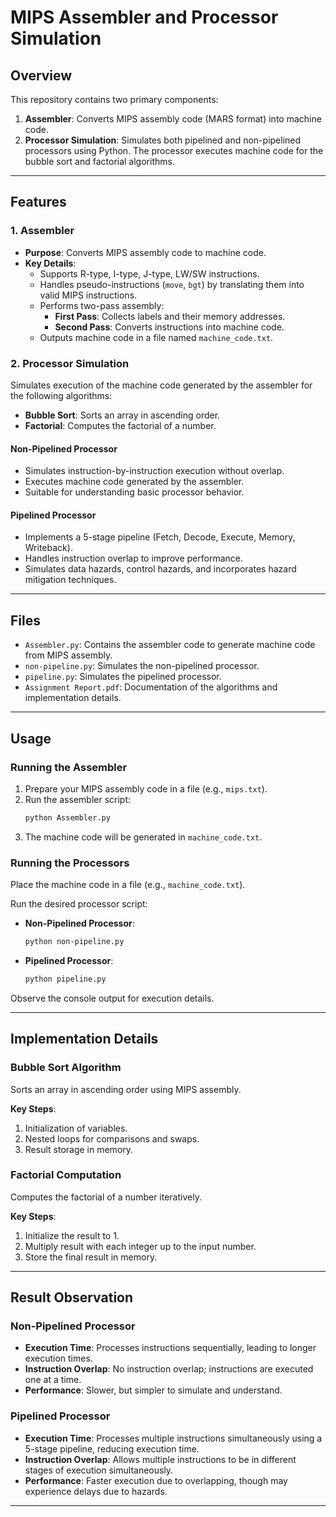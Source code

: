 
# MIPS Assembler and Processor Simulation

## Overview
This repository contains two primary components:
1. **Assembler**: Converts MIPS assembly code (MARS format) into machine code.
2. **Processor Simulation**: Simulates both pipelined and non-pipelined processors using Python. The processor executes machine code for the bubble sort and factorial algorithms.

---

## Features
### 1. Assembler
- **Purpose**: Converts MIPS assembly code to machine code.
- **Key Details**:
  - Supports R-type, I-type, J-type, LW/SW instructions.
  - Handles pseudo-instructions (`move`, `bgt`) by translating them into valid MIPS instructions.
  - Performs two-pass assembly:
    - **First Pass**: Collects labels and their memory addresses.
    - **Second Pass**: Converts instructions into machine code.
  - Outputs machine code in a file named `machine_code.txt`.

### 2. Processor Simulation
Simulates execution of the machine code generated by the assembler for the following algorithms:
- **Bubble Sort**: Sorts an array in ascending order.
- **Factorial**: Computes the factorial of a number.

#### Non-Pipelined Processor
- Simulates instruction-by-instruction execution without overlap.
- Executes machine code generated by the assembler.
- Suitable for understanding basic processor behavior.

#### Pipelined Processor
- Implements a 5-stage pipeline (Fetch, Decode, Execute, Memory, Writeback).
- Handles instruction overlap to improve performance.
- Simulates data hazards, control hazards, and incorporates hazard mitigation techniques.

---

## Files
- `Assembler.py`: Contains the assembler code to generate machine code from MIPS assembly.
- `non-pipeline.py`: Simulates the non-pipelined processor.
- `pipeline.py`: Simulates the pipelined processor.
- `Assignment Report.pdf`: Documentation of the algorithms and implementation details.

---

## Usage
### Running the Assembler
1. Prepare your MIPS assembly code in a file (e.g., `mips.txt`).
2. Run the assembler script:
   ```bash
   python Assembler.py
   ```
3. The machine code will be generated in `machine_code.txt`.

### Running the Processors
Place the machine code in a file (e.g., `machine_code.txt`).

Run the desired processor script:

- **Non-Pipelined Processor**:
  ```bash
  python non-pipeline.py
  ```
- **Pipelined Processor**:
  ```bash
  python pipeline.py
  ```

Observe the console output for execution details.

---

## Implementation Details
### Bubble Sort Algorithm
Sorts an array in ascending order using MIPS assembly.

**Key Steps**:
1. Initialization of variables.
2. Nested loops for comparisons and swaps.
3. Result storage in memory.

### Factorial Computation
Computes the factorial of a number iteratively.

**Key Steps**:
1. Initialize the result to 1.
2. Multiply result with each integer up to the input number.
3. Store the final result in memory.

---

## Result Observation

### Non-Pipelined Processor
- **Execution Time**: Processes instructions sequentially, leading to longer execution times.
- **Instruction Overlap**: No instruction overlap; instructions are executed one at a time.
- **Performance**: Slower, but simpler to simulate and understand.

### Pipelined Processor
- **Execution Time**: Processes multiple instructions simultaneously using a 5-stage pipeline, reducing execution time.
- **Instruction Overlap**: Allows multiple instructions to be in different stages of execution simultaneously.
- **Performance**: Faster execution due to overlapping, though may experience delays due to hazards.

---

